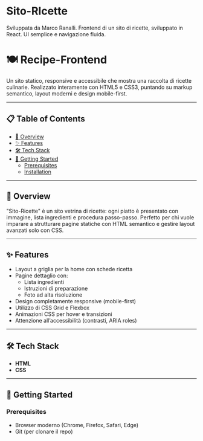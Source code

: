 # Sito-RIcette
Sviluppata da Marco Ranalli. Frontend di un sito di ricette, sviluppato in React. UI semplice e navigazione fluida.

# 🍽️ Recipe-Frontend

Un sito statico, responsive e accessibile che mostra una raccolta di ricette culinarie. Realizzato interamente con HTML5 e CSS3, puntando su markup semantico, layout moderni e design mobile-first.

---

## 📋 Table of Contents

- [🎯 Overview](#-overview)  
- [✨ Features](#-features)  
- [🛠 Tech Stack](#-tech-stack)  
- [🚀 Getting Started](#-getting-started)  
  - [Prerequisites](#-prerequisites)  
  - [Installation](#-installation)  
---

## 🎯 Overview

"Sito-Ricette" è un sito vetrina di ricette: ogni piatto è presentato con immagine, lista ingredienti e procedura passo-passo. Perfetto per chi vuole imparare a strutturare pagine statiche con HTML semantico e gestire layout avanzati solo con CSS.

---

## ✨ Features

- Layout a griglia per la home con schede ricetta  
- Pagine dettaglio con:
  - Lista ingredienti  
  - Istruzioni di preparazione  
  - Foto ad alta risoluzione  
- Design completamente responsive (mobile-first)  
- Utilizzo di CSS Grid e Flexbox  
- Animazioni CSS per hover e transizioni  
- Attenzione all’accessibilità (contrasti, ARIA roles)

---

## 🛠 Tech Stack

- **HTML**
- **CSS**

---

## 🚀 Getting Started

### Prerequisites

- Browser moderno (Chrome, Firefox, Safari, Edge)  
- Git (per clonare il repo)

